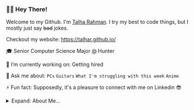 ### 👋🏼 Hey There!

Welcome to my Github. I'm [Talha Rahman](https://www.linkedin.com/in/talha-rahman). I try my best to code things, but I mostly just say ~~bad~~ jokes.

Checkout my website: https://talhar.github.io/

🎓 Senior Computer Science Major @ Hunter 

🔭 I’m currently working on: Getting hired

💬 Ask me about: `PCs` `Guitars` `What I'm struggling with this week` `Anime`

⚡ Fun fact: Supposedly, it's a pleasure to connect with me on Linkedin 😎


<details>
<summary>Expand: About Me...</summary>
<p>

```javascript
const Talha = {
  languages: [C++, Java, Python, Swift, Javascript, HTML/CSS, SQL],
  technologies: [React, Node, Git, Linux],
};
```
</p>
</details>
